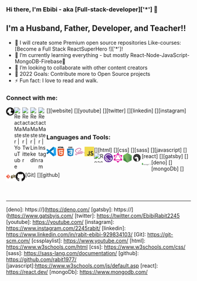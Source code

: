 ### Hi there, I'm Ebibi - aka [Full-stack-developer]['*'] 👋

<!-- [![Website](https://img.shields.io/website?label=codeSTACKr.com&style=for-the-badge&url=https%3A%2F%2Fcodestackr.com)](https://codestackr.com)
[![Twitter Follow](https://img.shields.io/twitter/follow/codeSTACKr?color=1DA1F2&logo=twitter&style=for-the-badge)](https://twitter.com/intent/follow?original_referer=https%3A%2F%2Fgithub.com%2FcodeSTACKr&screen_name=codeSTACKr) -->

## I'm a Husband, Father, Developer, and Teacher!!

- 🔭 I will create some Premium open source repositories  Like-courses: [Become a Full Stack ReactSuperHero !]['*']!
- 🌱 I’m currently learning everything - but mostly React-Node-JavaScript-MongoDB-Firebase🤣
- 👯 I’m looking to collaborate with other content creators
- 🥅 2022 Goals: Contribute more to Open Source projects
- ⚡ Fun fact: I love to read and walk.

### Connect with me:

[<img align="left" alt="ReactMaster.com" width="22px" src="https://raw.githubusercontent.com/iconic/open-iconic/master/svg/globe.svg" />][website]
[<img align="left" title="Youtube" alt="ReactMaster | YouTube" width="22px" src="https://cdn.jsdelivr.net/npm/simple-icons@v3/icons/youtube.svg" />][youtube]
[<img align="left" alt="ReactMaster | Twitter" width="22px" src="https://cdn.jsdelivr.net/npm/simple-icons@v3/icons/twitter.svg" />][twitter]
[<img align="left" alt="ReactMaster | LinkedIn" width="22px" src="https://cdn.jsdelivr.net/npm/simple-icons@v3/icons/linkedin.svg" />][linkedin]
[<img align="left" alt="ReactMaster | Instagram" width="22px" src="https://cdn.jsdelivr.net/npm/simple-icons@v3/icons/instagram.svg" />][instagram]

<br />

### Languages and Tools:

[<img align="left" alt="Visual Studio Code" width="26px" src="https://raw.githubusercontent.com/github/explore/80688e429a7d4ef2fca1e82350fe8e3517d3494d/topics/visual-studio-code/visual-studio-code.png" />][vscode]
[<img align="left" alt="HTML5" width="26px" src="https://raw.githubusercontent.com/github/explore/80688e429a7d4ef2fca1e82350fe8e3517d3494d/topics/html/html.png" />][html]
[<img align="left" alt="CSS3" width="26px" src="https://raw.githubusercontent.com/github/explore/80688e429a7d4ef2fca1e82350fe8e3517d3494d/topics/css/css.png" />][css]
[<img align="left" alt="Sass" width="26px" src="https://raw.githubusercontent.com/github/explore/80688e429a7d4ef2fca1e82350fe8e3517d3494d/topics/sass/sass.png" />][sass]
[<img align="left" alt="JavaScript" width="26px" src="https://raw.githubusercontent.com/github/explore/80688e429a7d4ef2fca1e82350fe8e3517d3494d/topics/javascript/javascript.png" />][javascript]
[<img align="left" alt="React" width="26px" height='26px' src="https://camo.githubusercontent.com/5c92eeb467fd5d2b1ef1c560e3c3c2f758a8d4e03a8136bda7b41a2d3d4a1b59/68747470733a2f2f72656163746e61746976652e6465762f696d672f6865616465725f6c6f676f2e737667" />][react]
[<img align="left" alt="Gatsby" width="26px"  src="https://raw.githubusercontent.com/github/explore/e94815998e4e0713912fed477a1f346ec04c3da2/topics/gatsby/gatsby.png" />][gatsby]
[<img align="left" alt="GraphQL" width="26px" src="https://raw.githubusercontent.com/github/explore/80688e429a7d4ef2fca1e82350fe8e3517d3494d/topics/graphql/graphql.png" />][graphql]
[<img align="left" alt="Node.js" width="26px" src="https://raw.githubusercontent.com/github/explore/80688e429a7d4ef2fca1e82350fe8e3517d3494d/topics/nodejs/nodejs.png" />][nodejs]
[<img align="left" alt="Deno" width="26px" src="https://raw.githubusercontent.com/github/explore/361e2821e2dea67711cde99c9c40ed357061cf27/topics/deno/deno.png" />][deno]
[<img align="left" alt="MongoDB" width="26px" src="https://raw.githubusercontent.com/github/explore/80688e429a7d4ef2fca1e82350fe8e3517d3494d/topics/mongodb/mongodb.png" />][mongoDb]
[<img align="left" alt="Git" width="26px" src="https://raw.githubusercontent.com/github/explore/80688e429a7d4ef2fca1e82350fe8e3517d3494d/topics/git/git.png" />][Git]
[<img align="left" alt="GitHub" width="26px" src="https://raw.githubusercontent.com/github/explore/78df643247d429f6cc873026c0622819ad797942/topics/github/github.png" />][github]


<br />
<br />

---
[graphql]: https://graphql.org/
[nodejs]: https://nodejs.org/en
[vscode]: https://code.visualstudio.com
[deno]:  https://](https://deno.com/
[gatsby]:  https://](https://www.gatsbyjs.com/
[twitter]: https://twitter.com/EbibiRabit2245
[youtube]: https://youtube.com/
[instagram]: https://www.instagram.com/2245rabit/
[linkedin]: https://www.linkedin.com/in/rabit-ebibi-929834103/
[Git]: https://git-scm.com/
[cssplaylist]: https://www.youtube.com/
[html]: https://www.w3schools.com/html
[css]: https://www.w3schools.com/css/
[sass]: https://sass-lang.com/documentation/
[github]: https://github.com/rabit1977/
[javascript]:https://www.w3schools.com/js/default.asp
[react]: https://react.dev/
[mongoDb]: https://www.mongodb.com/

